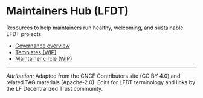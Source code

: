 # Maintainers Hub (LFDT)

Resources to help maintainers run healthy, welcoming, and sustainable LFDT projects.

- [Governance overview](governance/overview.md)
- [Templates (WIP)](templates/index.md)
- [Maintainer circle (WIP)](maintainers-circle.md)


---
*Attribution:* Adapted from the CNCF Contributors site (CC BY 4.0) and related TAG materials (Apache-2.0). 
Edits for LFDT terminology and links by the LF Decentralized Trust community.

